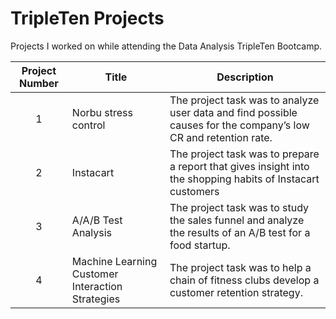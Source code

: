 # TripleTen Projects
Projects I worked on while attending the Data Analysis TripleTen Bootcamp.


| Project Number | Title | Description |
| :-----------: | ----------- |----------- |
| 1 | Norbu stress control| The project task was to analyze user data and find possible causes for the company’s low CR and retention rate. |
| 2 | Instacart | The project task was to prepare a report that gives insight into the shopping habits of Instacart customers |
| 3 | A/A/B Test Analysis | The project task was to study the sales funnel and analyze the results of an A/B test for a food startup. |
| 4 | Machine Learning Customer Interaction Strategies | The project task was to help a chain of fitness clubs develop a customer retention strategy. |

